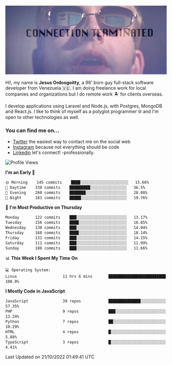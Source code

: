 ![hackers movie reference](./disconnected.jpg)

Hi!, my name is **Jesus Ordosgoitty**, a 98' born guy full-stack software developer from Venezuela 🇻🇪. I am doing freelance work for local companies and organizations but I do remote work 🏝️ for clients overseas. 

I develop applications using Laravel and Node.js, with Postgres, MongoDB and React.js. I like to think of myself as a polyglot programmer 🌐 and I'm open to other technologies as well.

### You can find me on...

- [Twitter](https://twitter.com/jodaz_) the easiest way to contact me on the social web
- [Instagram](https://instagram.com/jodaz_) because not everything should be code
- [Linkedin](https://linkedin.com/in/jodaz) let's connect! -professionally.

<!---
Besides social networks, you can take a look at my [website](https://www.jodaz.xyz) too.
-->

<!--START_SECTION:waka-->
![Profile Views](http://img.shields.io/badge/Profile%20Views-31-blue)

**I'm an Early 🐤** 

```text
🌞 Morning    145 commits    ████░░░░░░░░░░░░░░░░░░░░░   15.66% 
🌆 Daytime    338 commits    █████████░░░░░░░░░░░░░░░░   36.5% 
🌃 Evening    260 commits    ███████░░░░░░░░░░░░░░░░░░   28.08% 
🌙 Night      183 commits    █████░░░░░░░░░░░░░░░░░░░░   19.76%

```
📅 **I'm Most Productive on Thursday** 

```text
Monday       122 commits    ███░░░░░░░░░░░░░░░░░░░░░░   13.17% 
Tuesday      156 commits    ████░░░░░░░░░░░░░░░░░░░░░   16.85% 
Wednesday    130 commits    ███░░░░░░░░░░░░░░░░░░░░░░   14.04% 
Thursday     168 commits    ████░░░░░░░░░░░░░░░░░░░░░   18.14% 
Friday       131 commits    ███░░░░░░░░░░░░░░░░░░░░░░   14.15% 
Saturday     111 commits    ███░░░░░░░░░░░░░░░░░░░░░░   11.99% 
Sunday       108 commits    ███░░░░░░░░░░░░░░░░░░░░░░   11.66%

```


📊 **This Week I Spent My Time On** 

```text
💻 Operating System: 
Linux                    11 hrs 6 mins       █████████████████████████   100.0%

```

**I Mostly Code in JavaScript** 

```text
JavaScript               39 repos            ██████████████░░░░░░░░░░░   57.35% 
PHP                      9 repos             ███░░░░░░░░░░░░░░░░░░░░░░   13.24% 
Python                   7 repos             ██░░░░░░░░░░░░░░░░░░░░░░░   10.29% 
HTML                     4 repos             █░░░░░░░░░░░░░░░░░░░░░░░░   5.88% 
TypeScript               3 repos             █░░░░░░░░░░░░░░░░░░░░░░░░   4.41%

```



 Last Updated on 21/10/2022 01:49:41 UTC
<!--END_SECTION:waka-->
